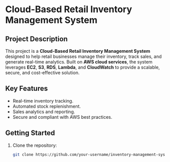 # Cloud-Based Retail Inventory Management System

## Project Description
This project is a **Cloud-Based Retail Inventory Management System** designed to help retail businesses manage their inventory, track sales, and generate real-time analytics. Built on **AWS cloud services**, the system leverages **EC2**, **S3**, **RDS**, **Lambda**, and **CloudWatch** to provide a scalable, secure, and cost-effective solution.

## Key Features
- Real-time inventory tracking.
- Automated stock replenishment.
- Sales analytics and reporting.
- Secure and compliant with AWS best practices.

## Getting Started
1. Clone the repository:
   ```bash
   git clone https://github.com/your-username/inventory-management-system.git

   
